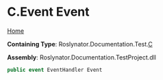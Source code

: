 <a name="_top"></a>

# C\.Event Event

[Home](../../../../../README.md#_top)

**Containing Type**: Roslynator\.Documentation\.Test\.[C](../README.md#_top)

**Assembly**: Roslynator\.Documentation\.TestProject\.dll

```csharp
public event EventHandler Event
```

